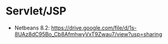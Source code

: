 # Servlet/JSP

* Netbeans 8.2: https://drive.google.com/file/d/1s-8UAz8dC95Bo_Cb8AfmhwyVxT9Zwau7/view?usp=sharing
